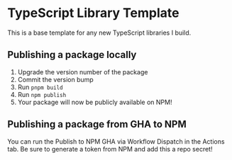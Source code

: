 # TypeScript Library Template

This is a base template for any new TypeScript libraries I build.

## Publishing a package locally

1. Upgrade the version number of the package
2. Commit the version bump
3. Run `pnpm build`
4. Run `npm publish`
5. Your package will now be publicly available on NPM!

## Publishing a package from GHA to NPM

You can run the Publish to NPM GHA via Workflow Dispatch in the Actions tab. Be sure to generate a token from NPM and add this a repo secret!
